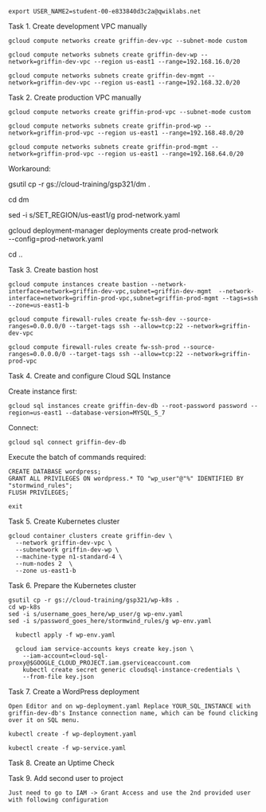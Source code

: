 ```
export USER_NAME2=student-00-e833840d3c2a@qwiklabs.net
```

Task 1. Create development VPC manually

```
gcloud compute networks create griffin-dev-vpc --subnet-mode custom

gcloud compute networks subnets create griffin-dev-wp --network=griffin-dev-vpc --region us-east1 --range=192.168.16.0/20

gcloud compute networks subnets create griffin-dev-mgmt --network=griffin-dev-vpc --region us-east1 --range=192.168.32.0/20
```


Task 2. Create production VPC manually

```
gcloud compute networks create griffin-prod-vpc --subnet-mode custom

gcloud compute networks subnets create griffin-prod-wp --network=griffin-prod-vpc --region us-east1 --range=192.168.48.0/20

gcloud compute networks subnets create griffin-prod-mgmt --network=griffin-prod-vpc --region us-east1 --range=192.168.64.0/20
```

Workaround:

gsutil cp -r gs://cloud-training/gsp321/dm .

cd dm

sed -i s/SET_REGION/us-east1/g prod-network.yaml

gcloud deployment-manager deployments create prod-network \
    --config=prod-network.yaml

cd ..


Task 3. Create bastion host

```
gcloud compute instances create bastion --network-interface=network=griffin-dev-vpc,subnet=griffin-dev-mgmt  --network-interface=network=griffin-prod-vpc,subnet=griffin-prod-mgmt --tags=ssh --zone=us-east1-b

gcloud compute firewall-rules create fw-ssh-dev --source-ranges=0.0.0.0/0 --target-tags ssh --allow=tcp:22 --network=griffin-dev-vpc

gcloud compute firewall-rules create fw-ssh-prod --source-ranges=0.0.0.0/0 --target-tags ssh --allow=tcp:22 --network=griffin-prod-vpc
```


Task 4. Create and configure Cloud SQL Instance

Create instance first:
```
gcloud sql instances create griffin-dev-db --root-password password --region=us-east1 --database-version=MYSQL_5_7
````

Connect:
```
gcloud sql connect griffin-dev-db
````
Execute the batch of commands required:
```
CREATE DATABASE wordpress;
GRANT ALL PRIVILEGES ON wordpress.* TO "wp_user"@"%" IDENTIFIED BY "stormwind_rules";
FLUSH PRIVILEGES;

exit
```


Task 5. Create Kubernetes cluster

```
gcloud container clusters create griffin-dev \
  --network griffin-dev-vpc \
  --subnetwork griffin-dev-wp \
  --machine-type n1-standard-4 \
  --num-nodes 2  \
  --zone us-east1-b
```
  
Task 6. Prepare the Kubernetes cluster

  ```
  gsutil cp -r gs://cloud-training/gsp321/wp-k8s .
  cd wp-k8s
  sed -i s/username_goes_here/wp_user/g wp-env.yaml
  sed -i s/password_goes_here/stormwind_rules/g wp-env.yaml
  ```
```
  kubectl apply -f wp-env.yaml
```

```
  gcloud iam service-accounts keys create key.json \
    --iam-account=cloud-sql-proxy@$GOOGLE_CLOUD_PROJECT.iam.gserviceaccount.com
    kubectl create secret generic cloudsql-instance-credentials \
    --from-file key.json
```
  
Task 7. Create a WordPress deployment
  
    Open Editor and on wp-deployment.yaml Replace YOUR_SQL_INSTANCE with griffin-dev-db's Instance connection name, which can be found clicking over it on SQL menu.

   ```
   kubectl create -f wp-deployment.yaml

   kubectl create -f wp-service.yaml
   ```
  
Task 8. Create an Uptime Check

Task 9. Add second user to project

    Just need to go to IAM -> Grant Access and use the 2nd provided user with following configuration